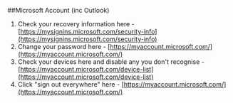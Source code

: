 ##Microsoft Account (inc Outlook)
1. Check your recovery information here - [https://mysignins.microsoft.com/security-info](https://mysignins.microsoft.com/security-info)
2. Change your password here - [https://myaccount.microsoft.com/](https://myaccount.microsoft.com/)
3. Check your devices here and disable any you don't recognise - [https://myaccount.microsoft.com/device-list](https://myaccount.microsoft.com/device-list)
4. Click "sign out everywhere" here - [https://myaccount.microsoft.com/](https://myaccount.microsoft.com/)